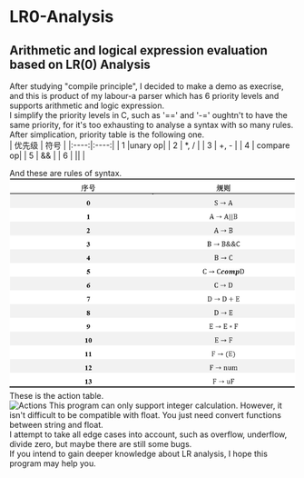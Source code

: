 # LR0-Analysis
## Arithmetic and logical expression evaluation based on LR(0) Analysis
  After studying "compile principle", I decided to make a demo as execrise, and this is product of my labour-a parser which has 6 priority
levels and supports arithmetic and logic expression.<br>
  I simplify the priority levels in C, such as '==' and '-=' oughtn't to have the same priority, for it's too exhausting to analyse a syntax
 with so many rules. After simplication, priority table is the following one.<br>
 | 优先级 | 符号 |
 |:----:|:----:|
 |  1  |unary op|
 |  2  | *, / |
 |  3  | +, - |
 |  4  | compare op|
 |  5  |  &&  |
 |  6  | \|\| |

  And these are rules of syntax.<br>
![Rules](https://github.com/NK-CS-ZZL/LR0-Analysis/blob/master/rules.png)
  These is the action table.<br>
![Actions]("https://github.com/NK-CS-ZZL/LR0-Analysis/blob/master/actions.png")
  This program can only support integer calculation. However, it isn't difficult to be compatible with float. You just need  convert functions
  between string and float.<br> 
   I attempt to take all edge cases into account, such as overflow, underflow, divide zero, but maybe there are still some bugs.<br>
   If you intend to gain deeper knowledge about LR analysis, I hope this program may help you.





